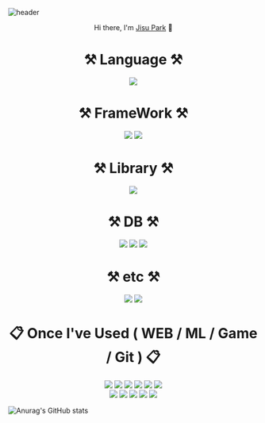![header](https://capsule-render.vercel.app/api?type=wave&color=auto&height=300&section=header&text=Jisu_Park&fontSize=90)
<div align="center">
<p>Hi there, I'm <a href="##">Jisu Park</a> 👋</p>

<h1>⚒️ Language ⚒️</h1>
<img src="https://img.shields.io/badge/Java-007396?style=flat&logo=Java&logoColor=white"/>
  <h1>⚒️ FrameWork ⚒️</h1>
<img src="https://img.shields.io/badge/Spring-6DB33F?style=flat-square&logo=Spring&logoColor=white"/>
  <img src="https://img.shields.io/badge/Spring%20Boot-6DB33F?style=flat&logo=Spring%20Boot&logoColor=white"/>
  <h1>⚒️ Library ⚒️</h1>
  <img src="https://img.shields.io/badge/Hibernate-#9666C?style=flat&logo=Hibernate&logoColor=white"/>
  <h1>⚒️ DB ⚒️</h1>
  <img src="https://img.shields.io/badge/MySQL-4479A1?style=flat&logo=MySQL&logoColor=white"/>
  <img src="https://img.shields.io/badge/SQLite-003B57?style=flat&logo=SQLite&logoColor=white"/>
  <img src="https://img.shields.io/badge/MariaDB-003545?style=flat&logo=MariaDB&logoColor=white"/>
  <h1>⚒️ etc ⚒️</h1>
  <img src="https://img.shields.io/badge/HTML5-E34F26?style=flat&logo=HTML5&logoColor=white" />
<img src="https://img.shields.io/badge/CSS3-1572B6?style=flat&logo=CSS3&logoColor=white" />

<h1>📋 Once I've Used ( WEB / ML / Game / Git ) 📋</h1>
<img src="https://img.shields.io/badge/FastAPI-009688?style=flat&logo=FastAPI&logoColor=white"/>
<img src="https://img.shields.io/badge/Python-3776AB?style=flat&logo=Python&logoColor=white"/>
<img src="https://img.shields.io/badge/PyTorch-EE4C2C?style=flat&logo=PyTorch&logoColor=white"/>
<img src="https://img.shields.io/badge/NumPy-013243?style=flat&logo=NumPy&logoColor=white"/>
<img src="https://img.shields.io/badge/TensorFlow-FF6F00?style=flat&logo=TensorFlow&logoColor=white"/>
<img src="https://img.shields.io/badge/Google%20Colab-F9AB00?style=flat&logo=Google%20Colab&logoColor=white"/>
<br>
<img src="https://img.shields.io/badge/JSP-F7DF1E?style=flat&logo=JSP&logoColor=white"/>
<img src="https://img.shields.io/badge/C-A8B9CC?style=flat&logo=C&logoColor=white"/>
<img src="https://img.shields.io/badge/JavaScript-F7DF1E?style=flat&logo=JavaScript&logoColor=white"/>
<img src="https://img.shields.io/badge/React-61DAFB?style=flat&logo=React&logoColor=white"/>
<img src="https://img.shields.io/badge/Node.js-339933?style=flat&logo=Node.js&logoColor=white"/>  
</div>
<p>
  
  <!--<img src="https://img.shields.io/badge/Velog-20C997?style=flat-square&logo=Velog&logoColor=white"/> -->
  

![Anurag's GitHub stats](https://github-readme-stats.vercel.app/api?username=JisuPark-dev&show_icons=true&theme=radical)

